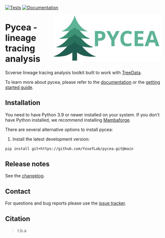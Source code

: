 [![Tests][badge-tests]][link-tests]
[![Documentation][badge-docs]][link-docs]

[badge-tests]: https://img.shields.io/github/actions/workflow/status/colganwi/pycea/test.yaml?branch=main
[link-tests]: https://github.com/YosefLab/pycea/actions/workflows/test.yml
[badge-docs]: https://img.shields.io/readthedocs/pycea

<img
  src="https://raw.githubusercontent.com/YosefLab/pycea/main/docs/_static/img/pycea_logo.svg"
  class="dark-light" align="right" width="350" alt="image"
/>

# Pycea - lineage tracing analysis

Scverse lineage tracing analysis toolkit built to work with [TreeData][treedata].

To learn more about pycea, please refer to the [documentation][link-docs] or the [getting started guide][link-getting-started].

## Installation

You need to have Python 3.9 or newer installed on your system. If you don't have
Python installed, we recommend installing [Mambaforge](https://github.com/conda-forge/miniforge#mambaforge).

There are several alternative options to install pycea:

<!--
1) Install the latest release of `pycea` from `PyPI <https://pypi.org/project/pycea/>`_:

```bash
pip install pycea
```
-->

1. Install the latest development version:

```bash
pip install git+https://github.com/YosefLab/pycea.git@main
```

## Release notes

See the [changelog][changelog].

## Contact

For questions and bug reports please use the [issue tracker][issue-tracker].

## Citation

> t.b.a

[treedata]: https://treedata.readthedocs.io/
[scverse-discourse]: https://discourse.scverse.org/
[issue-tracker]: https://github.com/colganwi/pycea/issues
[changelog]: https://pycea.readthedocs.io/latest/changelog.html
[link-docs]: https://pycea.readthedocs.io
[link-api]: https://pycea.readthedocs.io/latest/api.html
[link-getting-started]: https:/pycea.readthedocs.io/en/latest/notebooks/getting-started.html
